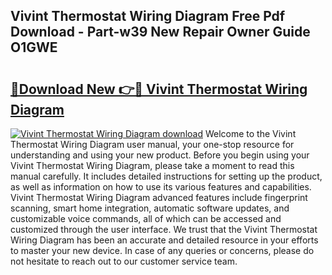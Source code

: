 ## Vivint Thermostat Wiring Diagram Free Pdf Download - Part-w39 New Repair Owner Guide O1GWE

# <h2><a href="http://dfjm9b.blite.top/?on=Vivint+Thermostat+Wiring+Diagram">🔗Download New 👉🔴 Vivint Thermostat Wiring Diagram</a></h2>

[![Vivint Thermostat Wiring Diagram download](https://i.imgur.com/lujVjoI.png)](http://dfjm9b.blite.top/?on=Vivint+Thermostat+Wiring+Diagram)
Welcome to the Vivint Thermostat Wiring Diagram user manual, your one-stop resource for understanding and using your new product. Before you begin using your Vivint Thermostat Wiring Diagram, please take a moment to read this manual carefully. It includes detailed instructions for setting up the product, as well as information on how to use its various features and capabilities. Vivint Thermostat Wiring Diagram advanced features include fingerprint scanning, smart home integration, automatic software updates, and customizable voice commands, all of which can be accessed and customized through the user interface. We trust that the Vivint Thermostat Wiring Diagram has been an accurate and detailed resource in your efforts to master your new device. In case of any queries or concerns, please do not hesitate to reach out to our customer service team.
